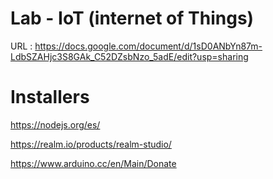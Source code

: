 # Lab - IoT (internet of Things)
URL : https://docs.google.com/document/d/1sD0ANbYn87m-LdbSZAHjc3S8GAk_C52DZsbNzo_5adE/edit?usp=sharing

# Installers
https://nodejs.org/es/

https://realm.io/products/realm-studio/

https://www.arduino.cc/en/Main/Donate


